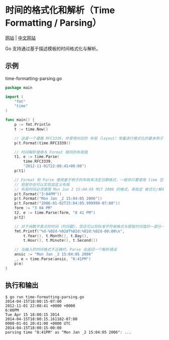 # 时间的格式化和解析（Time Formatting / Parsing）

[网站](https://gobyexample.com/time-formatting-parsing) | [中文网站](https://gobyexample-cn.github.io/time-formatting-parsing)

Go 支持通过基于描述模板的时间格式化与解析。

## 示例

time-formatting-parsing.go

```go
package main

import (
	"fmt"
	"time"
)

func main() {
	p := fmt.Println
	t := time.Now()

	// 这是一个遵循 RFC3339，并使用对应的 布局（layout）常量进行格式化的基本例子
	p(t.Format(time.RFC3339))

	// 时间解析使用与 Format 相同的布局值
	t1, e := time.Parse(
		time.RFC3339,
		"2012-11-01T22:08:41+00:00")
	p(t1)

	// Format 和 Parse 使用基于例子的布局来决定日期格式，一般你只要使用 time 包中提供的布局常量就行了
	// 但是你也可以实现自定义布局
	// 布局时间必须使用 Mon Jan 2 15:04:05 MST 2006 的格式，来指定 格式化/解析给定时间/字符串 的布局
	p(t.Format("3:04PM"))
	p(t.Format("Mon Jan _2 15:04:05 2006"))
	p(t.Format("2006-01-02T15:04:05.999999-07:00"))
	form := "3 04 PM"
	t2, e := time.Parse(form, "8 41 PM")
	p(t2)

	// 对于纯数字表示的时间（时间戳），您还可以将标准字符串格式与提取时间值的一部分一起使用
	fmt.Printf("%d-%02d-%02dT%02d:%02d:%02d-00:00\n",
		t.Year(), t.Month(), t.Day(),
		t.Hour(), t.Minute(), t.Second())

	// 当输入的时间格式不正确时，Parse 会返回一个解析错误
	ansic := "Mon Jan _2 15:04:05 2006"
	_, e = time.Parse(ansic, "8:41PM")
	p(e)
}
```

## 执行和输出

```
$ go run time-formatting-parsing.go
2014-04-15T18:00:15-07:00
2012-11-01 22:08:41 +0000 +0000
6:00PM
Tue Apr 15 18:00:15 2014
2014-04-15T18:00:15.161182-07:00
0000-01-01 20:41:00 +0000 UTC
2014-04-15T18:00:15-00:00
parsing time "8:41PM" as "Mon Jan _2 15:04:05 2006": ...
```
